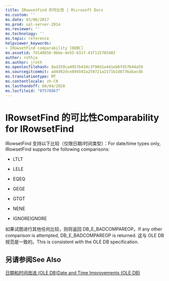 ```yaml
---
title: IRowsetFind 的可比性 | Microsoft Docs
ms.custom: ''
ms.date: 03/06/2017
ms.prod: sql-server-2014
ms.reviewer: ''
ms.technology: ''
ms.topic: reference
helpviewer_keywords:
- IRowsetFind comparability [ODBC]
ms.assetid: 7d148b56-9bbe-4e55-b31f-43f115705402
author: rothja
ms.author: jroth
ms.openlocfilehash: 8ad359ca4957b434c3798d1a441eb0fd57644a59
ms.sourcegitcommit: ad4d92dce894592a259721a1571b1d8736abacdb
ms.translationtype: MT
ms.contentlocale: zh-CN
ms.lasthandoff: 08/04/2020
ms.locfileid: "87578867"
---
```

# <a name="comparability-for-irowsetfind"></a><span data-ttu-id="1ec8b-102">IRowsetFind 的可比性</span><span class="sxs-lookup"><span data-stu-id="1ec8b-102">Comparability for IRowsetFind</span></span>
  <span data-ttu-id="1ec8b-103">IRowsetFind 支持以下比较（仅限日期/时间类型）：</span><span class="sxs-lookup"><span data-stu-id="1ec8b-103">For date/time types only, IRowsetFind supports the following comparisons:</span></span>  
  
-   <span data-ttu-id="1ec8b-104">LT</span><span class="sxs-lookup"><span data-stu-id="1ec8b-104">LT</span></span>  
  
-   <span data-ttu-id="1ec8b-105">LE</span><span class="sxs-lookup"><span data-stu-id="1ec8b-105">LE</span></span>  
  
-   <span data-ttu-id="1ec8b-106">EQ</span><span class="sxs-lookup"><span data-stu-id="1ec8b-106">EQ</span></span>  
  
-   <span data-ttu-id="1ec8b-107">GE</span><span class="sxs-lookup"><span data-stu-id="1ec8b-107">GE</span></span>  
  
-   <span data-ttu-id="1ec8b-108">GT</span><span class="sxs-lookup"><span data-stu-id="1ec8b-108">GT</span></span>  
  
-   <span data-ttu-id="1ec8b-109">NE</span><span class="sxs-lookup"><span data-stu-id="1ec8b-109">NE</span></span>  
  
-   <span data-ttu-id="1ec8b-110">IGNORE</span><span class="sxs-lookup"><span data-stu-id="1ec8b-110">IGNORE</span></span>  
  
 <span data-ttu-id="1ec8b-111">如果试图进行其他任何比较，则将返回 DB_E_BADCOMPAREOP。</span><span class="sxs-lookup"><span data-stu-id="1ec8b-111">If any other comparison is attempted, DB_E_BADCOMPAREOP is returned.</span></span> <span data-ttu-id="1ec8b-112">这与 OLE DB 规范是一致的。</span><span class="sxs-lookup"><span data-stu-id="1ec8b-112">This is consistent with the OLE DB specification.</span></span>  
  
## <a name="see-also"></a><span data-ttu-id="1ec8b-113">另请参阅</span><span class="sxs-lookup"><span data-stu-id="1ec8b-113">See Also</span></span>  
 [<span data-ttu-id="1ec8b-114">日期和时间改进 (OLE DB)</span><span class="sxs-lookup"><span data-stu-id="1ec8b-114">Date and Time Improvements &#40;OLE DB&#41;</span></span>](date-and-time-improvements-ole-db.md)  
  
  
